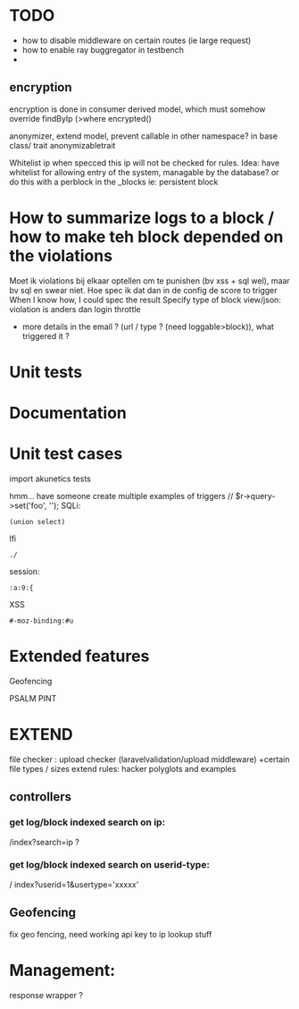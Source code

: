 # TODO
- how to disable middleware on certain routes (ie large request)
- how to enable ray buggregator in testbench
- 
## encryption
encryption is done in consumer derived model, which must somehow override findByIp (>where encrypted()


anonymizer, extend model, prevent callable in other namespace? in base class/ trait anonymizabletrait



Whitelist ip when specced this ip will not be checked for rules. Idea: have whitelist for allowing entry of the system, managable by the database?
or do this with a perblock in the _blocks ie: persistent block

# How to summarize logs to a block / how to make teh block depended on the violations
Moet ik violations bij elkaar optellen om te punishen (bv xss + sql wel), maar bv sql en swear niet.
Hoe spec ik dat dan in de config de score to trigger
When I know how, I could spec the result
Specify type of block view/json:  violation is anders dan login throttle
- more details in the email ? (url / type ? (need loggable>block)), what triggered it ?



# Unit tests

# Documentation


# Unit test cases
import akunetics tests

hmm... have someone create multiple examples of triggers
//        $r->query->set('foo', '<script>alert(123)</script>');
SQLi:
```
(union select)
```

lfi
```
./
```

session:
```
:a:9:{
```

XSS
```
#-moz-binding:#u
```


# Extended features
Geofencing


PSALM
PINT


# EXTEND
file checker : upload checker (laravelvalidation/upload middleware) +certain file types / sizes
extend rules: hacker polyglots and examples

## controllers
### get log/block indexed search on ip:
/index?search=ip ?
### get log/block indexed search on userid-type:
/ index?userid=1&usertype='xxxxx'

## Geofencing
fix geo fencing, need working api key to ip lookup stuff

# Management:
response wrapper ?

